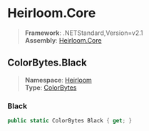 # Heirloom.Core

> **Framework**: .NETStandard,Version=v2.1  
> **Assembly**: [Heirloom.Core][0]  

## ColorBytes.Black

> **Namespace**: [Heirloom][0]  
> **Type**: [ColorBytes][1]  

### Black

```cs
public static ColorBytes Black { get; }
```

[0]: ../../../Heirloom.Core.md
[1]: ../ColorBytes.md
